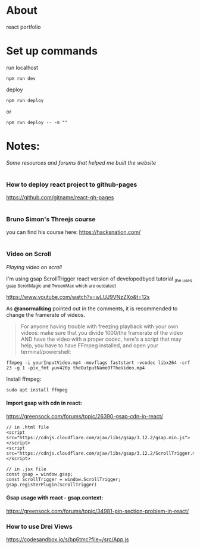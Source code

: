 # About
react portfolio

# Set up commands

run localhost
~~~~
npm run dev
~~~~

deploy

~~~~
npm run deploy
~~~~
or
~~~~
npm run deploy -- -m ""
~~~~


# Notes:
_Some resources and forums that helped me built the website_
<br><br>

### How to deploy react project to github-pages
https://github.com/gitname/react-gh-pages
<br><br>
### Bruno Simon's Threejs course
you can find his course here: https://hacksnation.com/
<br><br>

### Video on Scroll
_Playing video on scroll_

I'm using gsap ScrollTrigger react version of developedbyed tutorial <sub>(he uses gsap ScrollMagic and TweenMax which are outdated)</sub>

https://www.youtube.com/watch?v=wLUJ9VNzZXo&t=12s

As __@anormalking__ pointed out in the comments, it is recommended to change the framerate of videos.

> For anyone having trouble with freezing playback with your own videos: make sure that you divide 1000/the framerate of the video AND have the video with a proper codec, here's a script that may help, you have to have FFmpeg installed, and open your terminal/powershell:

~~~~
ffmpeg -i yourInputVideo.mp4 -movflags faststart -vcodec libx264 -crf 23 -g 1 -pix_fmt yuv420p theOutputNameOfTheVideo.mp4
~~~~

Install ffmpeg:
~~~~
sudo apt install ffmpeg
~~~~


#### Import gsap with cdn in react:
https://greensock.com/forums/topic/26390-gsap-cdn-in-react/

~~~~
// in .html file
<script src="https://cdnjs.cloudflare.com/ajax/libs/gsap/3.12.2/gsap.min.js"></script>
<script src="https://cdnjs.cloudflare.com/ajax/libs/gsap/3.12.2/ScrollTrigger.min.js"></script>
~~~~

~~~~
// in .jsx file
const gsap = window.gsap;
const ScrollTrigger = window.ScrollTrigger;
gsap.registerPlugin(ScrollTrigger)
~~~~


#### Gsap usage with react - gsap.context:
https://greensock.com/forums/topic/34981-pin-section-problem-in-react/

### How to use Drei Views 
https://codesandbox.io/s/bp6tmc?file=/src/App.js
